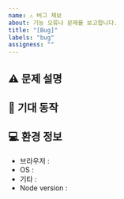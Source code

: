 ```yaml
---
name: ⚠️ 버그 제보
about: 기능 오류나 문제를 보고합니다.
title: "[Bug]"
labels: "bug"
assigness: ""
---
```


## ⚠️ 문제 설명

<!-- 어떤 상황에서 버그가 발생하고 있는지 자세히 설명해주세요 -->

## 🥳 기대 동작

<!-- 버그가 수정되면 어떤 결과를 기대하는지 설명해주세요 -->

## 💻 환경 정보

- 브라우저 :
- OS :
- 기타 :
- Node version :
